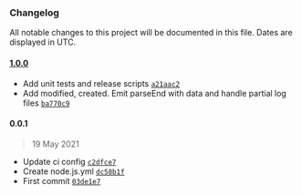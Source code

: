 ### Changelog

All notable changes to this project will be documented in this file. Dates are displayed in UTC.

#### [1.0.0](https://github.com/martinj/chia-log-parser/compare/0.0.1...1.0.0)

- Add unit tests and release scripts [`a21aac2`](https://github.com/martinj/chia-log-parser/commit/a21aac243d0fc6b50fdc5283d98fbda5130bfbbe)
- Add modified, created. Emit parseEnd with data and handle partial log files [`ba770c9`](https://github.com/martinj/chia-log-parser/commit/ba770c9ac475082e06e702ffc001642d9cb3a13c)

#### 0.0.1

> 19 May 2021

- Update ci config [`c2dfce7`](https://github.com/martinj/chia-log-parser/commit/c2dfce73474ca8dada877e2a921c4428f8f93832)
- Create node.js.yml [`dc58b1f`](https://github.com/martinj/chia-log-parser/commit/dc58b1f9f2c9bcb83b201c7d9072f90f440ea680)
- First commit [`03de1e7`](https://github.com/martinj/chia-log-parser/commit/03de1e70bd94ffe83d77527af780a977d72846ad)
